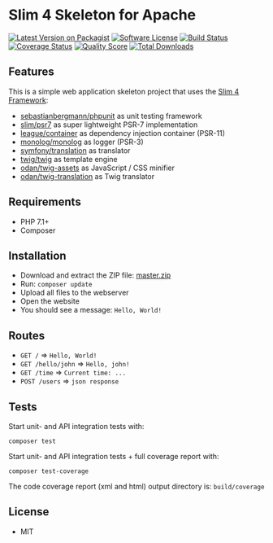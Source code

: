 # Slim 4 Skeleton for Apache

[![Latest Version on Packagist](https://img.shields.io/github/release/odan/slim4-skeleton.svg?style=flat-square)](https://packagist.org/packages/odan/slim4-skeleton)
[![Software License](https://img.shields.io/badge/license-MIT-brightgreen.svg?style=flat-square)](LICENSE.md)
[![Build Status](https://img.shields.io/travis/odan/slim4-skeleton/master.svg?style=flat-square)](https://travis-ci.org/odan/slim4-skeleton)
[![Coverage Status](https://img.shields.io/scrutinizer/coverage/g/odan/slim4-skeleton.svg?style=flat-square)](https://scrutinizer-ci.com/g/odan/slim4-skeleton/code-structure)
[![Quality Score](https://img.shields.io/scrutinizer/quality/g/odan/slim4-skeleton.svg?style=flat-square)](https://scrutinizer-ci.com/g/odan/slim4-skeleton/?branch=master)
[![Total Downloads](https://img.shields.io/packagist/dt/odan/slim4-skeleton.svg?style=flat-square)](https://packagist.org/packages/odan/slim4-skeleton/stats)

## Features

This is a simple web application skeleton project that uses the [Slim 4 Framework](https://www.slimframework.com/):

* [sebastianbergmann/phpunit](https://github.com/sebastianbergmann/phpunit) as unit testing framework
* [slim/psr7](https://github.com/slimphp/Slim-Psr7) as super lightweight PSR-7 implementation
* [league/container](https://github.com/thephpleague/container) as dependency injection container (PSR-11)
* [monolog/monolog](https://github.com/monolog/monolog) as logger (PSR-3)
* [symfony/translation](https://github.com/symfony/translation) as translator
* [twig/twig](https://github.com/twigphp/Twig) as template engine
* [odan/twig-assets](https://github.com/odan/twig-assets) as JavaScript / CSS minifier
* [odan/twig-translation](https://github.com/odan/twig-translation) as Twig translator

## Requirements

* PHP 7.1+
* Composer

## Installation

* Download and extract the ZIP file: [master.zip](https://github.com/odan/slim4-skeleton/archive/master.zip)
* Run: `composer update`
* Upload all files to the webserver
* Open the website
* You should see a message: `Hello, World!`

## Routes

* `GET /` => `Hello, World!`
* `GET /hello/john` => `Hello, john!`
* `GET /time` => `Current time: ...`
* `POST /users` => `json response`

## Tests

Start unit- and API integration tests with:

```
composer test
```

Start unit- and API integration tests + full coverage report with:

```
composer test-coverage
```

The code coverage report (xml and html) output directory is: `build/coverage`

## License

* MIT
